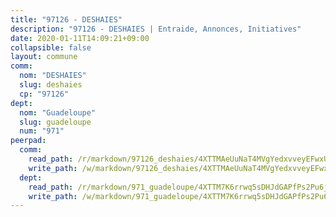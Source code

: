 ```yaml
---
title: "97126 - DESHAIES"
description: "97126 - DESHAIES | Entraide, Annonces, Initiatives"
date: 2020-01-11T14:09:21+09:00
collapsible: false
layout: commune
comm:
  nom: "DESHAIES"
  slug: deshaies
  cp: "97126"
dept:
  nom: "Guadeloupe"
  slug: guadeloupe
  num: "971"
peerpad:
  comm:
    read_path: /r/markdown/97126_deshaies/4XTTMAeUuNaT4MVgYedxvveyEFwxUK46H7oRiG67ikfqhphVi
    write_path: /w/markdown/97126_deshaies/4XTTMAeUuNaT4MVgYedxvveyEFwxUK46H7oRiG67ikfqhphVi-K3TgUFNVF88AJHbrVPfHxwjXUPBcDbF7mS4Lu3YwBWKowHAM4j77EjcRc3RsT7jS5NzTTQodfuCUv9yVSNWvF2AF6tVayAqdoTyssKrLfqJvqD7yqQh5sTdKxemZEjxCHQfnMT4t
  dept:
    read_path: /r/markdown/971_guadeloupe/4XTTM7K6rrwq5sDHJdGAPfPs2Pu6j4G8QksLbuzteREYGhenX
    write_path: /w/markdown/971_guadeloupe/4XTTM7K6rrwq5sDHJdGAPfPs2Pu6j4G8QksLbuzteREYGhenX-K3TgUFuhCwocQVZNmKS671Zr6y9aFC3DHvHFoAAFmkXX6ADwL8ym1poY1JR13Hjq5veEzRdzCyYS6qdxCgfcj2gmfm7mwY7HA3pw6NqT8BmuA2qR3q5F4ETu8voFg1h5CXGYjwg7
---
```


